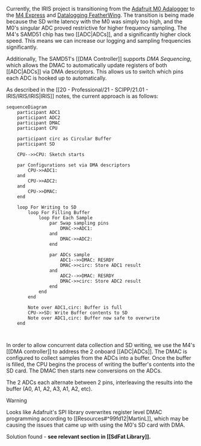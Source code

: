 
Currently, the IRIS project is transitioning from the [Adafruit M0 Adalogger](https://www.adafruit.com/product/2796) to the [M4 Express](https://www.adafruit.com/product/3857) and [Datalogging FeatherWing](https://www.adafruit.com/product/2922). The transition is being made because the SD write latency with the M0 was simply too high, and the M0's singular ADC proved restrictive for higher frequency sampling. The M4's SAMD51 chip has two [[ADC|ADCs]], and a significantly higher clock speed. This means we can increase our logging and sampling frequencies significantly.

Additionally, The SAMD51's [[DMA Controller]] supports *DMA Sequencing*, which allows the DMAC to automatically update registers of both [[ADC|ADCs]]  via DMA descriptors. This allows us to switch which pins each ADC is hooked up to automatically.

As described in the [[20 - Professional/21 - SCIPP/21.01 - IRIS/IRIS/IRIS|IRIS]] notes, the current approach is as follows:

```mermaid
sequenceDiagram
	participant ADC1
	participant ADC2
	participant DMAC
	participant CPU
	
	participant circ as Circular Buffer
	participant SD

	CPU-->>CPU: Sketch starts

	par Configurations set via DMA descriptors
		CPU->>ADC1: 
	and 
		CPU->>ADC2: 
	and
		CPU->>DMAC: 
	end

	loop For Writing to SD
		loop For Filling Buffer
			loop For Each Sample
				par Swap sampling pins
					DMAC->>ADC1: 
				and	
					DMAC->>ADC2: 
				end
				
				par ADCs sample
					ADC1-->>DMAC: RESRDY
					DMAC->>circ: Store ADC1 result
				and
					ADC2-->>DMAC: RESRDY
					DMAC->>circ: Store ADC2 result
				end
			end	
		end
		
		Note over ADC1,circ: Buffer is full
		CPU->>SD: Write Buffer contents to SD
		Note over ADC1,circ: Buffer now safe to overwrite
	end
			


```

In order to allow concurrent data collection and SD writing, we use the M4's [[DMA controller]] to address the 2 onboard [[ADC|ADCs]]. The DMAC is configured to collect samples from the ADCs into a buffer. Once the buffer is filled, the CPU begins the process of writing the buffer's contents into the SD card. The DMAC then starts new conversions on the ADCs.

The 2 ADCs each alternate between 2 pins, interleaving the results into the buffer (A0, A1, A2, A3, A1, A2, etc).

> [!warning]
> Looks like Adafruit's SPI library overwrites register level DMAC programming according to [[Resources#^99fd12|MartinL]], which may be causing the issues that came up with using the M0's SD card with DMA. 
> 
> Solution found - **see relevant section in [[SdFat Library]].**
